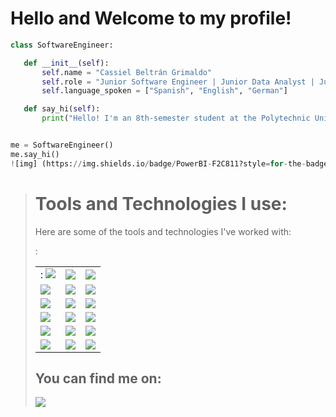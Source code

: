 # Hello and Welcome to my profile!

 ```python
class SoftwareEngineer:

    def __init__(self):
        self.name = "Cassiel Beltrán Grimaldo"
        self.role = "Junior Software Engineer | Junior Data Analyst | Junior DBA"
        self.language_spoken = ["Spanish", "English", "German"]

    def say_hi(self):
        print("Hello! I'm an 8th-semester student at the Polytechnic University of San Luis Potosí, Mexico.")


me = SoftwareEngineer()
me.say_hi()
![img] (https://img.shields.io/badge/PowerBI-F2C811?style=for-the-badge&logo=Power%20BI&logoColor=white
```
> # Tools and Technologies I use:
> Here are some of the tools and technologies I've worked with:
> <table style="width:100%">
<tr>
<td>
 :
<img src="https://img.shields.io/badge/PowerBI-F2C811?style=for-the-badge&logo=Power%20BI&logoColor=white">
</td>
 :
<td>
<img src="https://img.shields.io/badge/Vue%20js-35495E?style=for-the-badge&logo=vuedotjs&logoColor=4FC08D">
</td>
<td>
<img src="https://img.shields.io/badge/Vuetify-1867C0?style=for-the-badge&logo=vuetify&logoColor=white">
</td>
</tr>
<tr>
<td>
<img src="https://img.shields.io/badge/JavaScript-323330?style=for-the-badge&logo=javascript&logoColor=F7DF1E">
</td>
<td>
<img src="https://img.shields.io/badge/PHP-777BB4?style=for-the-badge&logo=php&logoColor=white">
</td>
<td>
<img src="https://img.shields.io/badge/Python-FFD43B?style=for-the-badge&logo=python&logoColor=blue">
</td>
</tr>

<tr>
<td>
<img src="https://img.shields.io/badge/Google%20Sheets-34A853?style=for-the-badge&logo=google-sheets&logoColor=white">
</td>
<td>
<img src="https://img.shields.io/badge/GitHub-100000?style=for-the-badge&logo=github&logoColor=white">
</td>
<td>
<img src="https://img.shields.io/badge/Microsoft_Excel-217346?style=for-the-badge&logo=microsoft-excel&logoColor=white">
</td>
</tr>

<tr>
<td>
<img src="https://img.shields.io/badge/C%2B%2B-00599C?style=for-the-badge&logo=c%2B%2B&logoColor=white">
</td>
<td>
<img src="https://img.shields.io/badge/CSS3-1572B6?style=for-the-badge&logo=css3&logoColor=white">
</td>
<td>
<img src="https://img.shields.io/badge/HTML5-E34F26?style=for-the-badge&logo=html5&logoColor=white">
</td>
</tr>

<tr>
<td>
<img src="https://img.shields.io/badge/C-00599C?style=for-the-badge&logo=c&logoColor=white">
</td>
<td>
<img src="https://img.shields.io/badge/MySQL-005C84?style=for-the-badge&logo=mysql&logoColor=white">
</td>
<td>
<img src="https://img.shields.io/badge/PostgreSQL-316192?style=for-the-badge&logo=postgresql&logoColor=white">
</td>
</tr>

<tr>
<td>
<img src="https://img.shields.io/badge/Microsoft%20SQL%20Server-CC2927?style=for-the-badge&logo=microsoft%20sql%20server&logoColor=white">
</td>
<td>
<img src="https://img.shields.io/badge/Figma-F24E1E?style=for-the-badge&logo=figma&logoColor=white">
</td>
<td>
<img src="https://img.shields.io/badge/Sqlite-003B57?style=for-the-badge&logo=sqlite&logoColor=white">
</td>
</tr>
</table>

You can find me on:
---
<a href="https://www.linkedin.com/in/cassiel-beltr%C3%A1n-grimaldo-5472b422a/"> 
<img src="https://img.shields.io/badge/LinkedIn-0077B5?style=for-the-badge&logo=linkedin&logoColor=white">
</a>
